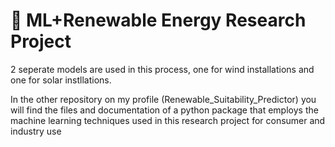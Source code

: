 # 🔌 ML+Renewable Energy Research Project

2 seperate models are used in this process, one for wind installations and one for solar instllations. 



In the other repository on my profile (Renewable_Suitability_Predictor) you will find the files and documentation of a python package that employs the machine learning techniques used in this research project for consumer and industry use 
